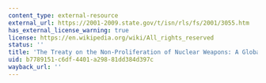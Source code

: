 ```yaml
---
content_type: external-resource
external_url: https://2001-2009.state.gov/t/isn/rls/fs/2001/3055.htm
has_external_license_warning: true
license: https://en.wikipedia.org/wiki/All_rights_reserved
status: ''
title: 'The Treaty on the Non-Proliferation of Nuclear Weapons: A Global Success'
uid: b7789151-c6df-4401-a298-81dd384d397c
wayback_url: ''
---
```

